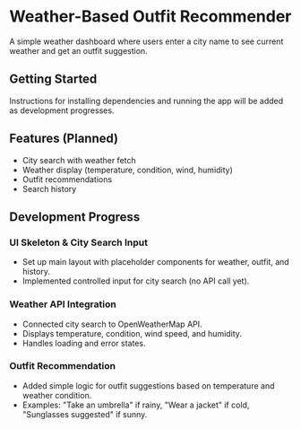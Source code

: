 # Weather-Based Outfit Recommender

A simple weather dashboard where users enter a city name to see current weather and get an outfit suggestion.

## Getting Started

Instructions for installing dependencies and running the app will be added as development progresses.

## Features (Planned)

- City search with weather fetch
- Weather display (temperature, condition, wind, humidity)
- Outfit recommendations
- Search history

## Development Progress

### UI Skeleton & City Search Input

- Set up main layout with placeholder components for weather, outfit, and history.
- Implemented controlled input for city search (no API call yet).

### Weather API Integration

- Connected city search to OpenWeatherMap API.
- Displays temperature, condition, wind speed, and humidity.
- Handles loading and error states.

### Outfit Recommendation

- Added simple logic for outfit suggestions based on temperature and weather condition.
- Examples: "Take an umbrella" if rainy, "Wear a jacket" if cold, "Sunglasses suggested" if sunny.
